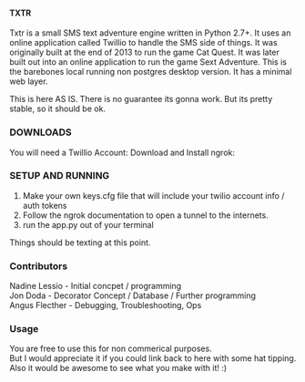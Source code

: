 #### TXTR ############################################

Txtr is a small SMS text adventure engine written in Python 2.7+. It uses an online application called Twillio to handle the SMS side of things. 
It was originally built at the end of 2013 to run the game Cat Quest. It was later built out into an online application to run the game Sext Adventure. 
This is the barebones local running non postgres desktop version. It has a minimal web layer. <br />

This is here AS IS. There is no guarantee its gonna work. But its pretty stable, so it should be ok. 

### DOWNLOADS ###############################################

You will need a Twillio Account: 
Download and Install ngrok: 

### SETUP AND RUNNING ###############################################

1) Make your own keys.cfg file that will include your twilio account info / auth tokens<br />
2) Follow the ngrok documentation to open a tunnel to the internets.<br />
3) run the app.py out of your terminal<br />

Things should be texting at this point.<br />

### Contributors ####################################

Nadine Lessio - Initial concpet / programming  <br />
Jon Doda - Decorator Concept / Database / Further programming <br />
Angus Flecther - Debugging, Troubleshooting, Ops <br />

### Usage ####################################

You are free to use this for non commerical purposes. <br />
But I would appreciate it if you could link back to here with some hat tipping. <br />
Also it would be awesome to see what you make with it! :)<br />